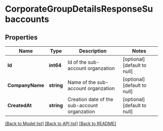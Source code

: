 # CorporateGroupDetailsResponseSubaccounts

## Properties
Name | Type | Description | Notes
------------ | ------------- | ------------- | -------------
**Id** | **int64** | Id of the sub-account organzation | [optional] [default to null]
**CompanyName** | **string** | Name of the sub-account organzation | [optional] [default to null]
**CreatedAt** | **string** | Creation date of the sub-account organzation | [optional] [default to null]

[[Back to Model list]](../README.md#documentation-for-models) [[Back to API list]](../README.md#documentation-for-api-endpoints) [[Back to README]](../README.md)


